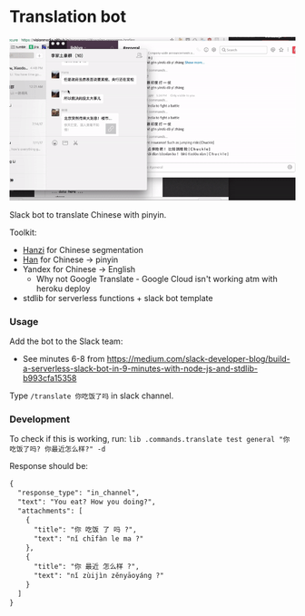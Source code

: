 # Translation bot

![demo gif](/demo_wechat.gif?raw=true "Wechat demo")

Slack bot to translate Chinese with pinyin.

Toolkit:
* [Hanzi](https://github.com/nieldlr/Hanzi) for Chinese segmentation
* [Han](https://github.com/sofish/han) for Chinese -> pinyin
* Yandex for Chinese -> English  
  * Why not Google Translate - Google Cloud isn't working atm with heroku deploy
* stdlib for serverless functions + slack bot template

### Usage

Add the bot to the Slack team: 
- See minutes 6-8 from https://medium.com/slack-developer-blog/build-a-serverless-slack-bot-in-9-minutes-with-node-js-and-stdlib-b993cfa15358

Type `/translate 你吃饭了吗` in slack channel.

### Development

To check if this is working, run:
`lib .commands.translate test general "你吃饭了吗? 你最近怎么样?" -d`

Response should be:
```
{
  "response_type": "in_channel",
  "text": "You eat? How you doing?",
  "attachments": [
    {
      "title": "你 吃饭 了 吗 ?",
      "text": "nǐ chīfàn le ma ?"
    },
    {
      "title": "你 最近 怎么样 ?",
      "text": "nǐ zùijìn zěnyāoyáng ?"
    }
  ]
}
```
